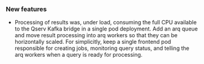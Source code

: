 ### New features

- Processing of results was, under load, consuming the full CPU available to the Qserv Kafka bridge in a single pod deployment. Add an arq queue and move result processing into arq workers so that they can be horizontally scaled. For simplicitly, keep a single frontend pod responsible for creating jobs, monitoring query status, and telling the arq workers when a query is ready for processing.
